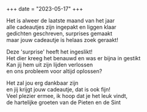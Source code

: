 +++
date = "2023-05-17"
+++

Het is alweer de laatste maand van het jaar \
alle cadeautjes zijn ingepakt en liggen klaar \
gedichten geschreven, surprises gemaakt  \
maar jouw cadeautje is helaas zoek geraakt!

Deze 'surprise' heeft het ingeslikt! \
Het dier kreeg het benauwd en was er bijna in gestikt \
Kan jij hem uit zijn lijden verlossen \
en ons probleem voor altijd oplossen?

Het zal jou erg dankbaar zijn \
en jij krijgt jouw cadeautje, dat is ook fijn! \
Veel plezier ermee, ik hoop dat je het leuk vindt,  \
de hartelijke groeten van de Pieten en de Sint
